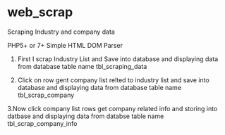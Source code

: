 # web_scrap
Scraping Industry and company data


PHP5+ or 7+
Simple HTML DOM Parser


1. First I scrap Industry List and Save into database and displaying data from database table name 
tbl_scraping_data

2. Click on row gent company list relted to industry list and save into database and displaying data from database table  name tbl_scrap_company 


3.Now click company list rows get company related info and storing into datbase and displaying data from databse table name tbl_scrap_company_info
